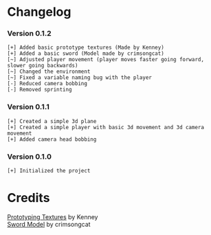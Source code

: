 # Changelog

### Version 0.1.2
```
[+] Added basic prototype textures (Made by Kenney)
[+] Added a basic sword (Model made by crimsongcat)
[~] Adjusted player movement (player moves faster going forward, slower going backwards)
[~] Changed the environment
[~] Fixed a variable naming bug with the player
[-] Reduced camera bobbing
[-] Removed sprinting
```

### Version 0.1.1
```
[+] Created a simple 3d plane
[+] Created a simple player with basic 3d movement and 3d camera movement
[+] Added camera head bobbing
```

### Version 0.1.0
```
[+] Initialized the project
```
# Credits

[Prototyping Textures](https://kenney.nl/assets/prototype-textures) by Kenney\
[Sword Model](https://crimsongcat.itch.io/psx-sword-espada-ps1) by crimsongcat
